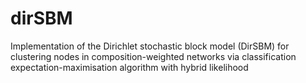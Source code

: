 # dirSBM
Implementation of the Dirichlet stochastic block model (DirSBM) for clustering nodes in composition-weighted networks via classification expectation-maximisation algorithm with hybrid likelihood
